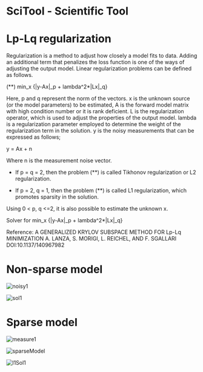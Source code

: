 # SciTool - Scientific Tool

# Lp-Lq regularization

Regularization is a method to adjust how closely a model fits to data. Adding an additional term that penalizes the loss function is one of the ways of adjusting the output model.
Linear regularization problems can be defined as follows.

(**)  min_x {|y-Ax|_p + lambda^2*|Lx|_q}
  
Here, p and q represent the norm of the vectors. x is the unknown source (or the model parameters) to be estimated, A is the forward model matrix with high condition number or it is rank deficient. L is the regularization operator, which is used to adjust the properties of the output model. lambda is a regularization parameter employed to determine the weight of the regularization term in the solution. y is the noisy measurements that can be expressed as follows;

y = Ax + n

Where n is the measurement noise vector.

- If p = q = 2, then the problem (**) is called Tikhonov regularization or L2 regularization.

- If p = 2, q = 1, then the problem (**) is called L1 regularization, which promotes sparsity in the solution.

Using 0 < p, q <=2, it is also possible to estimate the unknown x. 

Solver for min_x {|y-Ax|_p + lambda^2*|Lx|_q}

 Reference: A GENERALIZED KRYLOV SUBSPACE METHOD FOR Lp-Lq MINIMIZATION
 A. LANZA, S. MORIGI, L. REICHEL, AND F. SGALLARI
 DOI:10.1137/140967982
 
 # Non-sparse model
 
![noisy1](https://user-images.githubusercontent.com/17129016/212777392-6f88272f-680d-40c7-be17-8d8a07e4fc07.png)  

![sol1](https://user-images.githubusercontent.com/17129016/212777680-580933fe-2248-4460-9c1f-7c1c6c05906e.png)

# Sparse model

![measure1](https://user-images.githubusercontent.com/17129016/212778179-8b13d6c3-9a78-4d8a-a5c4-b9094d80eebb.png)

![sparseModel](https://user-images.githubusercontent.com/17129016/212778201-7951cfdc-9d97-4547-a8b7-6aceea96d623.png)

![l1Sol1](https://user-images.githubusercontent.com/17129016/212778219-8c61a6c3-f3f6-40e3-ac39-f26dc4cb1e56.png)




